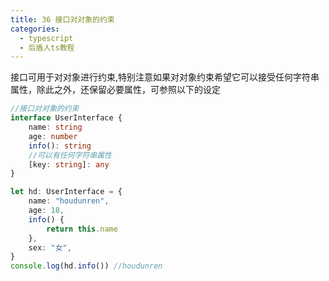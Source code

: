 ```yaml
---
title: 36 接口对对象的约束
categories:
  - typescript
  - 后盾人ts教程
---
```


接口可用于对对象进行约束,特别注意如果对对象约束希望它可以接受任何字符串属性，除此之外，还保留必要属性，可参照以下的设定

```typescript
//接口对对象的约束
interface UserInterface {
	name: string
	age: number
	info(): string
	//可以有任何字符串属性
	[key: string]: any
}

let hd: UserInterface = {
	name: "houdunren",
	age: 18,
	info() {
		return this.name
	},
	sex: "女",
}
console.log(hd.info()) //houdunren
```
